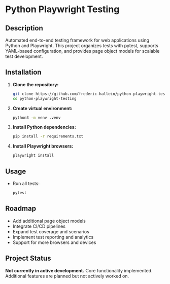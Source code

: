 # Python Playwright Testing

## Description
Automated end-to-end testing framework for web applications using Python and Playwright. This project organizes tests with pytest, supports YAML-based configuration, and provides page object models for scalable test development.

## Installation

1. **Clone the repository:**
   ```sh
   git clone https://github.com/frederic-hallein/python-playwright-testing.git
   cd python-playwright-testing
   ```

2. **Create virtual environment:**
    ```sh
    python3 -m venv .venv
    ```

3. **Install Python dependencies:**
    ```sh
    pip install -r requirements.txt
    ```

4. **Install Playwright browsers:**
    ```sh
    playwright install
    ```

## Usage
- Run all tests:
    ```sh
    pytest
    ```

## Roadmap
- Add additional page object models
- Integrate CI/CD pipelines
- Expand test coverage and scenarios
- Implement test reporting and analytics
- Support for more browsers and devices

## Project Status

**Not currently in active development.** Core functionality implemented. Additional features are planned but not actively worked on.